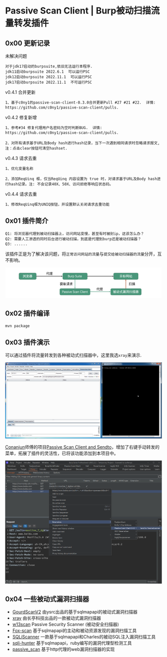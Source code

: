 # Passive Scan Client | Burp被动扫描流量转发插件



## 0x00 更新记录

未解决问题

```
对于jdk17启动的burpsuite,依旧无法运行本程序.
jdk11启动burpsuite 2022.6.1  可以运行PSC
jdk12启动burpsuite 2022.11.1  可以运行PSC
jdk17启动burpsuite 2022.11.1  不可运行PSC
```

v0.4.1 合并更新

```
1、基于c0ny1的passive-scan-client-0.3.0合并更新Pull #27 #21 #22.  详情: https://github.com/c0ny1/passive-scan-client/pulls.
```

v0.4.2 修复新增

```
1、参考#34 修复代理用户名密码为空时判断BUG.  详情: https://github.com/c0ny1/passive-scan-client/pulls.

2、对所有请求基于URL及Body hash进行hash记录，当下一次遇到相同请求时忽略请求报文,  注：点击clear按钮可清空hashset. 
```

v0.4.3 请求去重

```
1、优化变量名称

2、添加ReqUinq 框，仅当ReqUinq 内容设置为 true 时，对请求基于URL及Body hash进行hash记录。注: 不会记录40X、50X、访问拒绝等响应状态码。 
```

v0.4.4 请求去重

```
1、修改ReqUinq框为UNIQ按钮，并设置默认关闭请求去重功能
```



## 0x01 插件简介

```
Q1: 将浏览器代理到被动扫描器上，访问网站变慢，甚至有时被封ip，这该怎么办？
Q2: 需要人工渗透的同时后台进行被动扫描，到底是代理到burp还是被动扫描器？
Q3: ......
```

该插件正是为了解决该问题，将`正常访问网站的流量`与`提交给被动扫描器的流量`分开，互不影响。

![流程图](./doc/process.png)

## 0x02 插件编译

```
mvn package
```

## 0x03 插件演示

可以通过插件将流量转发到各种被动式扫描器中，这里我选`xray`来演示.

![动图演示](./doc/show.gif)

[Conanjun](https://github.com/Conanjun/passive-scan-client-and-sendto/commits?author=Conanjun)师傅的项目[Passive Scan Client and Sendto](https://github.com/Conanjun/passive-scan-client-and-sendto)，增加了右键手动转发的菜单，拓展了插件的灵活性，已将该功能添加到本项目中。

![image-20220511142914622](README.assets/image-20220511142914622.png)

## 0x04 一些被动式漏洞扫描器

* [GourdScanV2](https://github.com/ysrc/GourdScanV2)  由ysrc出品的基于sqlmapapi的被动式漏洞扫描器
* [xray](https://github.com/chaitin/xray) 由长亭科技出品的一款被动式漏洞扫描器
* [w13scan](https://github.com/boy-hack/w13scan) Passive Security Scanner (被动安全扫描器)
* [Fox-scan](https://github.com/fengxuangit/Fox-scan) 基于sqlmapapi的主动和被动资源发现的漏洞扫描工具
* [SQLiScanner](https://github.com/0xbug/SQLiScanner) 一款基于sqlmapapi和Charles的被动SQL注入漏洞扫描工具
* [sqli-hunter](https://github.com/zt2/sqli-hunter) 基于sqlmapapi，ruby编写的漏洞代理型检测工具
* [passive_scan](https://github.com/netxfly/passive_scan) 基于http代理的web漏洞扫描器的实现